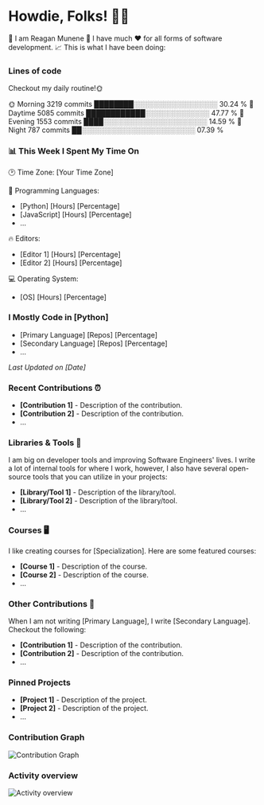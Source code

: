 <!-- ## Hi there 👋 -->

<!--
**reaganmunene/reaganmunene** is a ✨ _special_ ✨ repository because its `README.md` (this file) appears on your GitHub profile.

Here are some ideas to get you started:

- 🔭 I’m currently working on ...
- 🌱 I’m currently learning ...
- 👯 I’m looking to collaborate on ...
- 🤔 I’m looking for help with ...
- 💬 Ask me about ...
- 📫 How to reach me: ...
- 😄 Pronouns: ...
- ⚡ Fun fact: ...
-->
# Howdie, Folks! 👋🤓
🤪 I am Reagan Munene
📱 I have much ❤️ for all forms of software development.
📈 This is what I have been doing:

### Lines of code

Checkout my daily routine!🌞

🌞 Morning                3219 commits        ████████░░░░░░░░░░░░░░░░░   30.24 %
🌆 Daytime                5085 commits        ████████████░░░░░░░░░░░░░   47.77 %
🌃 Evening                1553 commits        ████░░░░░░░░░░░░░░░░░░░░░   14.59 %
🌙 Night                  787 commits         ██░░░░░░░░░░░░░░░░░░░░░░░   07.39 %

### 📊 This Week I Spent My Time On

🕑 Time Zone: [Your Time Zone]

💬 Programming Languages:
- [Python]                   [Hours]       [Percentage]
- [JavaScript]                   [Hours]       [Percentage]
- ...

🔥 Editors:
- [Editor 1]           [Hours]        [Percentage]
- [Editor 2]                  [Hours]             [Percentage]

💻 Operating System:
- [OS]                    [Hours]       [Percentage]

### I Mostly Code in [Python]

- [Primary Language]               [Repos]            [Percentage]
- [Secondary Language]             [Repos]            [Percentage]
- ...

_Last Updated on [Date]_

### Recent Contributions ⏰
- **[Contribution 1]** - Description of the contribution.
- **[Contribution 2]** - Description of the contribution.
- ...

### Libraries & Tools 🔨
I am big on developer tools and improving Software Engineers' lives. I write a lot of internal tools for where I work, however, I also have several open-source tools that you can utilize in your projects:

- **[Library/Tool 1]** - Description of the library/tool.
- **[Library/Tool 2]** - Description of the library/tool.
- ...

### Courses 🖥️
I like creating courses for [Specialization]. Here are some featured courses:

- **[Course 1]** - Description of the course.
- **[Course 2]** - Description of the course.
- ...

### Other Contributions 🔖
When I am not writing [Primary Language], I write [Secondary Language]. Checkout the following:

- **[Contribution 1]** - Description of the contribution.
- **[Contribution 2]** - Description of the contribution.
- ...

### Pinned Projects
- **[Project 1]** - Description of the project.
- **[Project 2]** - Description of the project.
- ...

### Contribution Graph
![Contribution Graph](https://github-readme-streak-stats.herokuapp.com/?user=username)

### Activity overview
![Activity overview](https://github-profile-summary-cards.vercel.app/api/cards/profile-details?username=username&theme=vue)

